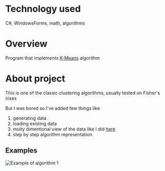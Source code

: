 # Technology used
C#, WindowsForms, math, algorithms

# Overview
Program that implements [K-Means](https://en.wikipedia.org/wiki/K-means_clustering) algorithm

# About project
This is one of the classic clustering algorithms, usually tested on Fisher's irises

But I was bored so I've added few things like
1. generating data
2. loading existing data
3. multy dimentional view of the data like I did [here](https://github.com/LordSerg/Dimensions)
4. step by step algorithm representation

## Examples

![Example of algorithm 1](pictures/example.gif)

